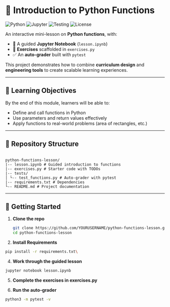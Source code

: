 # 📘 Introduction to Python Functions

![Python](https://img.shields.io/badge/Python-3.9%2B-blue)
![Jupyter](https://img.shields.io/badge/Notebook-Jupyter-orange)
![Testing](https://img.shields.io/badge/Auto--Grading-pytest-green)
![License](https://img.shields.io/badge/License-MIT-lightgrey)

An interactive mini-lesson on **Python functions**, with:
- 📒 A guided **Jupyter Notebook** (`lesson.ipynb`)
- 📝 **Exercises** scaffolded in `exercises.py`
- ✅ An **auto-grader** built with `pytest`

This project demonstrates how to combine **curriculum design** and **engineering tools** to create scalable learning experiences.

---

## 🎯 Learning Objectives
By the end of this module, learners will be able to:
- Define and call functions in Python  
- Use parameters and return values effectively  
- Apply functions to real-world problems (area of rectangles, etc.)  

---

## 📂 Repository Structure

``` shell

python-functions-lesson/
|-- lesson.ipynb # Guided introduction to functions
|-- exercises.py # Starter code with TODOs
|-- tests/
│ └-- test_functions.py # Auto-grader with pytest
|-- requirements.txt # Dependencies
└-- README.md # Project documentation

```
---

## 🚀 Getting Started

1. **Clone the repo**
   ```bash
   git clone https://github.com/YOURUSERNAME/python-functions-lesson.git
   cd python-functions-lesson
   ```

2. **Install Requirements**
  ```bash
  pip install -r requirements.txt\
  ```

4. **Work through the guided lesson**
  ```bash
  jupyter notebook lesson.ipynb
  ```

5. **Complete the exercises in exercises.py**

6. **Run the auto-grader**
  ```bash
  python3 -m pytest -v
  ```







